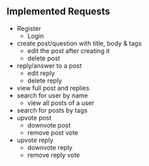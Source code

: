 ## Implemented Requests
- Register
  - Login
- create post/question with title, body & tags
  - edit the post after creating it
  - delete post
- reply/answer to a post
  - edit reply
  - delete reply
- view full post and replies
- search for user by name
  - view all posts of a user
- search for posts by tags
- upvote post
  - downvote post
  - remove post vote
- upvote reply
  - downvote reply
  - remove reply vote
